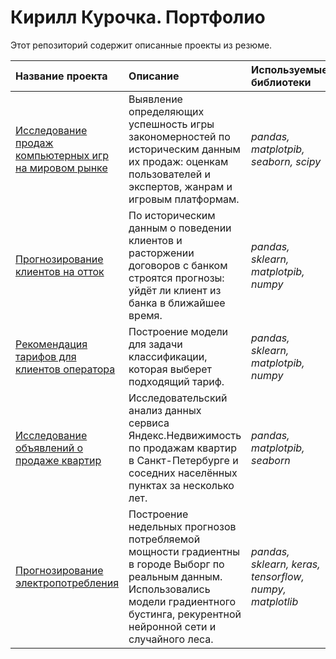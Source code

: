 # Кирилл Курочка. Портфолио

Этот репозиторий содержит описанные проекты из резюме.

| Название проекта | Описание | Используемые библиотеки | 
| :---------------------- | :---------------------- | :---------------------- |
| [Исследование продаж компьютерных игр на мировом рынке](computer_games_sales) | Выявление определяющих успешность игры закономерностей по историческим данным их продаж: оценкам пользователей и экспертов, жанрам и игровым платформам. | *pandas, matplotpib, seaborn, scipy* |
| [Прогнозирование клиентов на отток](customer_outflow) | По историческим данным о поведении клиентов и расторжении договоров с банком строятся прогнозы: уйдёт ли клиент из банка в ближайшее время.   | *pandas, sklearn, matplotpib, numpy* |
| [Рекомендация тарифов для клиентов оператора](rate_recomendation) | Построение модели для задачи классификации, которая выберет подходящий тариф.| *pandas, sklearn, matplotpib, numpy* |
| [Исследование объявлений о продаже квартир](real_estate_EDA) | Исследовательский анализ данных сервиса Яндекс.Недвижимость по продажам квартир в Санкт-Петербурге и соседних населённых пунктах за несколько лет.| *pandas, matplotpib, seaborn* |
| [Прогнозирование электропотребления](power_consumption_forecast) | Построение недельных прогнозов потребляемой мощности градиентны в городе Выборг по реальным данным. Использовались модели градиентного бустинга, рекурентной нейронной сети и случайного леса.| *pandas, sklearn, keras, tensorflow, numpy, matplotlib* |
